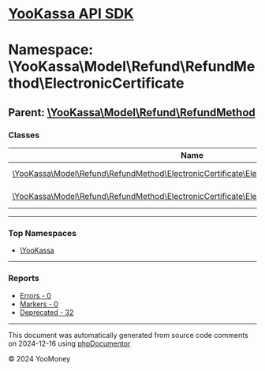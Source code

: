 # [YooKassa API SDK](../home.md)

# Namespace: \YooKassa\Model\Refund\RefundMethod\ElectronicCertificate

## Parent: [\YooKassa\Model\Refund\RefundMethod](../namespaces/yookassa-model-refund-refundmethod.md)

### Classes

| Name | Summary |
| ---- | ------- |
| [\YooKassa\Model\Refund\RefundMethod\ElectronicCertificate\ElectronicCertificateRefundArticle](../classes/YooKassa-Model-Refund-RefundMethod-ElectronicCertificate-ElectronicCertificateRefundArticle.md) | Класс, представляющий модель ElectronicCertificateRefundArticle. |
| [\YooKassa\Model\Refund\RefundMethod\ElectronicCertificate\ElectronicCertificateRefundData](../classes/YooKassa-Model-Refund-RefundMethod-ElectronicCertificate-ElectronicCertificateRefundData.md) | Класс, представляющий модель ElectronicCertificateRefundData. |

---

### Top Namespaces

* [\YooKassa](../namespaces/yookassa.md)

---

### Reports
* [Errors - 0](../reports/errors.md)
* [Markers - 0](../reports/markers.md)
* [Deprecated - 32](../reports/deprecated.md)

---

This document was automatically generated from source code comments on 2024-12-16 using [phpDocumentor](http://www.phpdoc.org/)

&copy; 2024 YooMoney